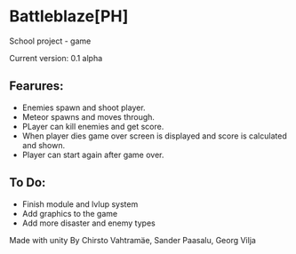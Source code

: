 # Battleblaze[PH]
School project - game

Current version: 0.1 alpha

## Fearures:
* Enemies spawn and shoot player.
* Meteor spawns and moves through.
* PLayer can kill enemies and get score.
* When player dies game over screen is displayed and score is calculated and shown.
* Player can start again after game over.

## To Do:
* Finish module and lvlup system
* Add graphics to the game
* Add more disaster and enemy types

Made with unity
By Chirsto Vahtramäe, Sander Paasalu, Georg Vilja
